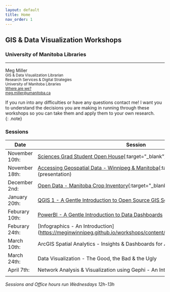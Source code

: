 ```yaml
---
layout: default
title: Home
nav_order: 1
---
```

## GIS & Data Visualization Workshops
### University of Manitoba Libraries

___


Meg Miller <a href='https://github.com/meginwinnipeg' target='_blank'><img src='content/img/GitHub-Mark-custom.svg' style='width:15px; padding:0; border:none !important;'></a>    
<small>GIS & Data Visualization Librarian  
Research Services & Digital Strategies  
University of Manitoba Libraries  
[Where are we?](content/land-acknowledgement)  
[meg.miller@umanitoba.ca](mailto:meg.miller@umanitoba.ca)  
</small>


If you run into any difficulties or have any questions contact me! I want you to understand the decisions you are making in running through these workshops so you can take them and apply them to your own research.  
{: .note}


### Sessions

| Date | Session |
|-|-|
| November 10th: | [Sciences Grad Student Open House](https://meginwinnipeg.github.io/slides/sgsoh_w2020.html){:target="_blank"} (presentation) |
| November 18th: | [Accessing Geospatial Data - Winnipeg & Manitoba](https://meginwinnipeg.github.io/slides/mod_w2020.html){:target="_blank"} (presentation) |
| December 2nd:  | [Open Data - Manitoba Crop Inventory](https://meginwinnipeg.github.io/slides/aci_w2020.html){:target="_blank"} (presentation) |
| January 20th: | [QGIS 1 - A Gentle Introduction to Open Source GIS Software](https://meginwinnipeg.github.io/workshops/content/handson/qgis-1/content/introductionq.html) |
| Feburary 10th: | [PowerBI - A Gentle Introduction to Data Dashboards](https://meginwinnipeg.github.io/workshops/content/handson/powerbi1/content/intropbi1.html) |
| Feburary 24th: | [Infographics - An Introduction] (https://meginwinnipeg.github.io/workshops/content/handson/piktochart/pik.html) |
| March 10th: | ArcGIS Spatial Analytics - Insights & Dashboards for ArcGIS |
| March 24th: | Data Visualization - The Good, the Bad & the Ugly |
| April 7th: | Network Analysis & Visualization using Gephi - An Introduction |
|  |  |


*Sessions and Office hours run Wednesdays 12h-13h*
